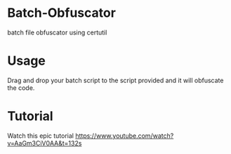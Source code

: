 # Batch-Obfuscator
batch file obfuscator using certutil

# Usage

Drag and drop your batch script to the script provided and it will obfuscate the code.

# Tutorial

Watch this epic tutorial
https://www.youtube.com/watch?v=AaGm3CiV0AA&t=132s
